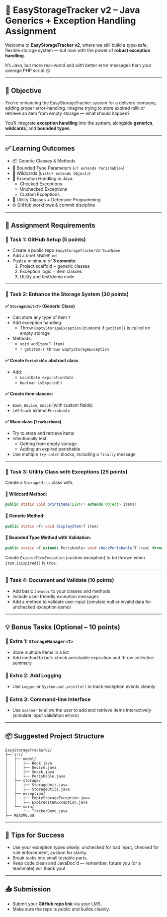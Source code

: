 # 🚚 EasyStorageTracker v2 – Java Generics + Exception Handling Assignment

Welcome to **EasyStorageTracker v2**, where we still build a type-safe, flexible storage system — but now with the power of **robust exception handling**.

It’s Java, but more real-world and with better error messages than your average PHP script 😏

---

## 🎯 Objective

You're enhancing the EasyStorageTracker system for a delivery company, adding proper error-handling. Imagine trying to store expired milk or retrieve an item from empty storage — what should happen?

You’ll integrate **exception handling** into the system, alongside **generics**, **wildcards**, and **bounded types**.

---

## ✅ Learning Outcomes

- 📦 Generic Classes & Methods  
- 🧠 Bounded Type Parameters (`<T extends Perishable>`)  
- 🔄 Wildcards (`List<? extends Object>`)  
- 🧯 Exception Handling in Java:
  - Checked Exceptions
  - Unchecked Exceptions
  - Custom Exceptions  
- 🧰 Utility Classes + Defensive Programming  
- 🌐 GitHub workflows & commit discipline  

---

## 🚀 Assignment Requirements

### 🔹 Task 1: GitHub Setup (5 points)
- Create a public repo `EasyStorageTrackerV2-YourName`
- Add a brief `README.md`
- Push a minimum of **3 commits**:
  1. Project scaffold + generic classes
  2. Exception logic + item classes
  3. Utility and test/demo code

---

### 🔹 Task 2: Enhance the Storage System (30 points)

#### ✅ `StorageUnit<T>` (Generic Class)
- Can store any type of item `T`
- Add exception handling:
  - Throw `EmptyStorageException` (custom) if `getItem()` is called on empty storage
- Methods:
  - `void addItem(T item)`
  - `T getItem() throws EmptyStorageException`

#### ✅ Create `Perishable` abstract class
- Add:
  - `LocalDate expirationDate`
  - `boolean isExpired()`

#### ✅ Create item classes:
- `Book`, `Device`, `Snack` (with custom fields)
- Let `Snack` extend `Perishable`

#### ✅ Main class (`TrackerDemo`)
- Try to store and retrieve items
- Intentionally test:
  - Getting from empty storage
  - Adding an expired perishable
- Use multiple `try-catch` blocks, including a `finally` message

---

### 🔹 Task 3: Utility Class with Exceptions (25 points)

Create a `StorageUtils` class with:

#### 📌 Wildcard Method:
```java
public static void printItems(List<? extends Object> items)
```

#### 📌 Generic Method:
```java
public static <T> void displayItem(T item)
```

#### 📌 Bounded Type Method with Validation:
```java
public static <T extends Perishable> void checkPerishable(T item) throws ExpiredItemException
```

Create `ExpiredItemException` (custom exception) to be thrown when `item.isExpired()` is `true`.

---

### 🔹 Task 4: Document and Validate (10 points)

- Add basic `Javadoc` to your classes and methods
- Include user-friendly exception messages
- Add a method to validate user input (simulate null or invalid data for unchecked exception demo)

---

## 💡 Bonus Tasks (Optional – 10 points)

### 🔸 Extra 1: `StorageManager<T>`
- Store multiple items in a list
- Add method to bulk-check perishable expiration and throw collective summary

### 🔸 Extra 2: Add Logging
- Use `Logger` or `System.out.println()` to track exception events cleanly

### 🔸 Extra 3: Command-line Interface
- Use `Scanner` to allow the user to add and retrieve items interactively (simulate input validation errors)

---

## 📦 Suggested Project Structure

```
EasyStorageTrackerV2/
├── src/
│   ├── model/
│   │   ├── Book.java
│   │   ├── Device.java
│   │   ├── Snack.java
│   │   ├── Perishable.java
│   ├── storage/
│   │   ├── StorageUnit.java
│   │   ├── StorageUtils.java
│   ├── exception/
│   │   ├── EmptyStorageException.java
│   │   ├── ExpiredItemException.java
│   └── main/
│       └── TrackerDemo.java
├── README.md
```

---

## 🧠 Tips for Success

- Use your exception types wisely: unchecked for bad input, checked for rule enforcement, custom for clarity.
- Break tasks into small testable parts.
- Keep code clean and JavaDoc'd — remember, future you (or a teammate) will thank you!

---

## 📤 Submission

- Submit your **GitHub repo link** via your LMS.
- Make sure the repo is public and builds cleanly.

